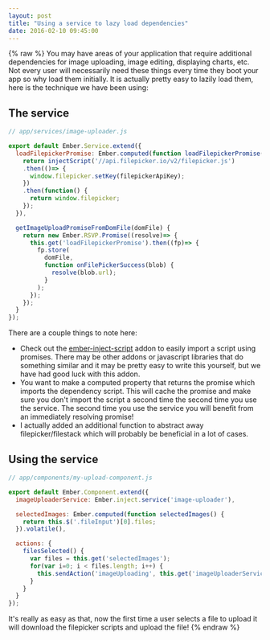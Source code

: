 ```yaml
---
layout: post
title: "Using a service to lazy load dependencies"
date: 2016-02-10 09:45:00
---
```

{% raw %}
You may have areas of your application that require additional dependencies for image uploading, image editing, displaying charts, etc.  Not every user will necessarily need these things every time they boot your app so why load them initially.  It is actually pretty easy to lazily load them, here is the technique we have been using:

## The service

```js
// app/services/image-uploader.js

export default Ember.Service.extend({
  loadFilepickerPromise: Ember.computed(function loadFilepickerPromise() {
    return injectScript('//api.filepicker.io/v2/filepicker.js')
    .then(()=> {
      window.filepicker.setKey(filepickerApiKey);
    })
    .then(function() {
      return window.filepicker;
    });
  }),

  getImageUploadPromiseFromDomFile(domFile) {
    return new Ember.RSVP.Promise((resolve)=> {
      this.get('loadFilepickerPromise').then((fp)=> {
        fp.store(
          domFile,
          function onFilePickerSuccess(blob) {
            resolve(blob.url);
          }
        );
      });
    });
  }
});

```

There are a couple things to note here:

- Check out the [ember-inject-script](https://github.com/minutebase/ember-inject-script) addon to easily import a script using promises.  There may be other addons or javascript libraries that do something similar and it may be pretty easy to write this yourself, but we have had good luck with this addon.
- You want to make a computed property that returns the promise which imports the dependency script.  This will cache the promise and make sure you don't import the script a second time the second time you use the service.  The second time you use the service you will benefit from an immediately resolving promise!
- I actually added an additional function to abstract away filepicker/filestack which will probably be beneficial in a lot of cases.

## Using the service

```js
// app/components/my-upload-component.js

export default Ember.Component.extend({
  imageUploaderService: Ember.inject.service('image-uploader'),

  selectedImages: Ember.computed(function selectedImages() {
    return this.$('.fileInput')[0].files;
  }).volatile(),

  actions: {
    filesSelected() {
      var files = this.get('selectedImages');
      for(var i=0; i < files.length; i++) {
        this.sendAction('imageUploading', this.get('imageUploaderService').getImageUploadPromiseFromDomFile(files[i]));
      }
    }
  }
});
```

It's really as easy as that, now the first time a user selects a file to upload it will download the filepicker scripts and upload the file!
{% endraw %}
